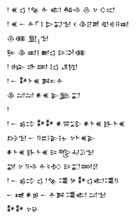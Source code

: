 <div class='block'>
<div class='line'>𒁹 𒌍 𒌓 𒁹𒆚 𒅆 𒅗 𒄀𒈾 𒊮 𒆳 𒄭𒀊</div>
<div class='line'>𒁹 𒌍 𒀸 𒅆𒇲𒋙 𒆕𒍑𒈠 𒌋 𒆠𒆪𒋢 𒊏𒄴𒍝𒀜</div>
<div class='line'>𒁲𒈪 𒅅𒈠</div>
<div class='line'>𒌉 𒆠 𒀜𒋙 𒆤𒌓 𒄿𒋫𒈪</div>
<div class='line'>𒁹 𒈗 𒈥𒌅 𒋙𒌓 𒂗𒂖</div>
<div class='line'>𒁹 𒀸 𒀯𒈨𒌍 𒀉𒋰𒅆</div>
<div class='line'>𒆠 𒁺𒁺 𒀭𒌍 𒉌𒆥𒂷</div>
<div class='line'>𒁹</div>
<div class='line'>𒁹 𒀸 𒌗𒄞 𒀯𒀯 𒀭𒐌𒁉 𒀭𒈨𒌍 𒃲𒈨𒌍</div>
<div class='line'>𒋳𒈠 𒀸 𒀀𒆗𒉌𒋙𒉡 𒆳𒈨𒌍𒉌</div>
<div class='line'>𒀭𒈨𒌍 𒃲𒈨𒌍 𒄿𒈜𒄷𒊒𒈠</div>
<div class='line'>𒃌 𒆳 𒀀𒈾 𒅆𒂟𒁴 𒄿𒂷𒇷𒆪</div>
<div class='line'>𒁹 𒀸 𒌗𒄞 𒌓 𒁹𒆚 𒃮 𒃻 𒀯𒌓𒅗𒃮𒀀</div>
<div class='line'>𒀸 𒉠 𒀭𒂊 𒀸 𒅆𒀉 𒃮𒅗 𒁺𒈠</div>
<div class='line'>𒀯𒀯 𒆳𒄩</div>
</div>